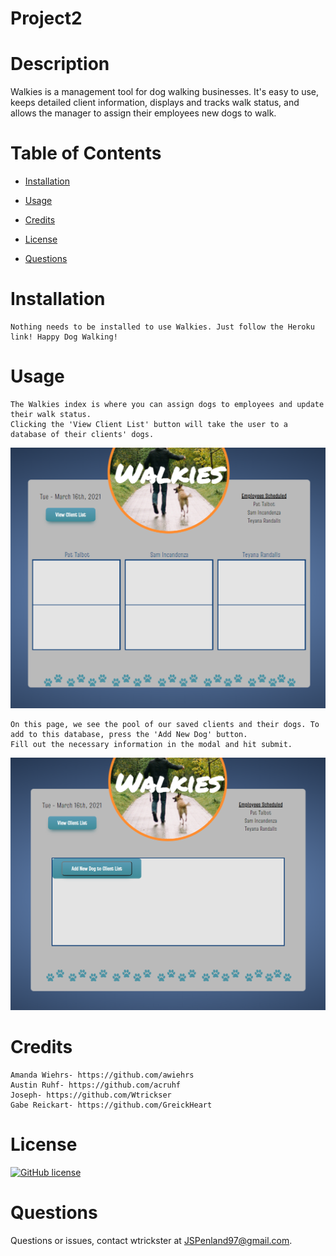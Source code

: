 # Project2


# Description

Walkies is a management tool for dog walking businesses. It's easy to use, keeps detailed client information, displays and tracks walk status, and allows the manager to assign their employees new dogs to walk. 



# Table of Contents 

* [Installation](#installation)

* [Usage](#usage)

* [Credits](#credits)

* [License](#license)

* [Questions](#questions)

# Installation
    Nothing needs to be installed to use Walkies. Just follow the Heroku link! Happy Dog Walking!

# Usage
    The Walkies index is where you can assign dogs to employees and update their walk status. 
    Clicking the 'View Client List' button will take the user to a database of their clients' dogs.

![screenshot](/info/WalkiesScreenshot.png "Site Preview")

    On this page, we see the pool of our saved clients and their dogs. To add to this database, press the 'Add New Dog' button. 
    Fill out the necessary information in the modal and hit submit.

![screenshot](/info/WalkiesScreenshot2.png "Site Preview")


# Credits
    Amanda Wiehrs- https://github.com/awiehrs
    Austin Ruhf- https://github.com/acruhf
    Joseph- https://github.com/Wtrickser
    Gabe Reickart- https://github.com/GreickHeart

# License

[![GitHub license](https://img.shields.io/badge/license-MIT-blue.svg)](https://github.com/awiehrs/walkies-test) 


# Questions

Questions or issues, contact wtrickster at JSPenland97@gmail.com.
